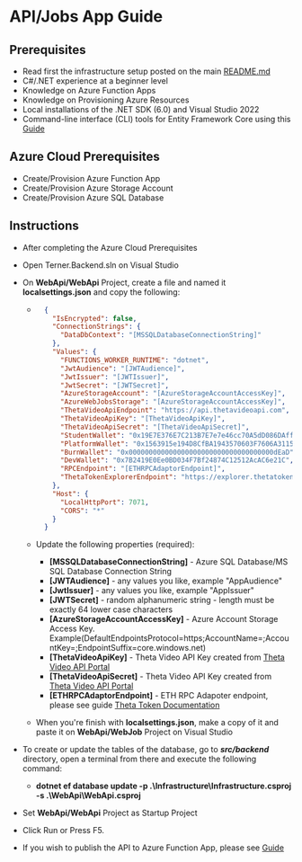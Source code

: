 # API/Jobs App Guide

## Prerequisites
- Read first the infrastructure setup posted on the main [README.md](../../README.md)
- C#/.NET experience at a beginner level
- Knowledge on Azure Function Apps
- Knowledge on Provisioning Azure Resources 
- Local installations of the .NET SDK (6.0) and Visual Studio 2022
- Command-line interface (CLI) tools for Entity Framework Core using this [Guide](https://docs.microsoft.com/en-us/ef/core/cli/dotnet)

## Azure Cloud Prerequisites
- Create/Provision Azure Function App
- Create/Provision Azure Storage Account
- Create/Provision Azure SQL Database

## Instructions
- After completing the Azure Cloud Prerequisites
- Open Terner.Backend.sln on Visual Studio
- On **WebApi/WebApi** Project, create a file and named it **localsettings.json** and copy the following:
	- ```json
		{
		  "IsEncrypted": false,
		  "ConnectionStrings": {
			"DataDbContext": "[MSSQLDatabaseConnectionString]"
		  },
		  "Values": {
			"FUNCTIONS_WORKER_RUNTIME": "dotnet",
			"JwtAudience": "[JWTAudience]",
			"JwtIssuer": "[JWTIssuer]",
			"JwtSecret": "[JWTSecret]",
			"AzureStorageAccount": "[AzureStorageAccountAccessKey]",
			"AzureWebJobsStorage": "[AzureStorageAccountAccessKey]",
			"ThetaVideoApiEndpoint": "https://api.thetavideoapi.com",
			"ThetaVideoApiKey": "[ThetaVideoApiKey]",
			"ThetaVideoApiSecret": "[ThetaVideoApiSecret]",
			"StudentWallet": "0x19E7E376E7C213B7E7e7e46cc70A5dD086DAff2A",
			"PlatformWallet": "0x1563915e194D8CfBA1943570603F7606A3115508",
			"BurnWallet": "0x000000000000000000000000000000000000dEaD",
			"DevWallet": "0x7B2419E0Ee0BD034F7Bf24874C12512AcAC6e21C",
			"RPCEndpoint": "[ETHRPCAdaptorEndpoint]",
			"ThetaTokenExplorerEndpoint": "https://explorer.thetatoken.org:8443",
		  },
		  "Host": {
			"LocalHttpPort": 7071,
			"CORS": "*"
		  }
		}
      ```
	- Update the following properties (required):
		- **[MSSQLDatabaseConnectionString]** - Azure SQL Database/MS SQL Database Connection String
		- **[JWTAudience]** - any values you like, example "AppAudience" 
		- **[JwtIssuer]** - any values you like, example "AppIssuer"
		- **[JWTSecret]** - random alphanumeric string - length must be exactly 64 lower case characters
		- **[AzureStorageAccountAccessKey]** - Azure Account Storage Access Key. Example(DefaultEndpointsProtocol=https;AccountName=;AccountKey=;EndpointSuffix=core.windows.net)
		- **[ThetaVideoApiKey]** - Theta Video API Key created from [Theta Video API Portal](https://www.thetavideoapi.com/)
		- **[ThetaVideoApiSecret]** - Theta Video API Key created from [Theta Video API Portal](https://www.thetavideoapi.com/)
		- **[ETHRPCAdaptorEndpoint]** - ETH RPC Adapoter endpoint, please see guide [Theta Token Documentation](https://docs.thetatoken.org/docs/web3-stack-eth-rpc-support)
		
	- When you're finish with **localsettings.json**, make a copy of it and paste it on **WebApi/WebJob** Project on Visual Studio

- To create or update the tables of the database, go to ***src/backend*** directory, open a terminal from there and execute the following command:
	- **dotnet ef database update -p .\Infrastructure\Infrastructure.csproj -s .\WebApi\WebApi.csproj**
		
- Set **WebApi/WebApi** Project as Startup Project
- Click Run or Press F5.
- If you wish to publish the API to Azure Function App, please see [Guide](https://docs.microsoft.com/en-us/azure/azure-functions/functions-create-your-first-function-visual-studio#publish-the-project-to-azure)